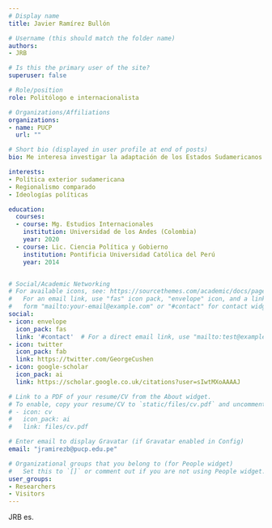 ```yaml
---
# Display name
title: Javier Ramírez Bullón

# Username (this should match the folder name)
authors:
- JRB

# Is this the primary user of the site?
superuser: false

# Role/position
role: Politólogo e internacionalista

# Organizations/Affiliations
organizations:
- name: PUCP
  url: ""

# Short bio (displayed in user profile at end of posts)
bio: Me interesa investigar la adaptación de los Estados Sudamericanos al orden internacional y la legitimación social del poder.

interests:
- Política exterior sudamericana
- Regionalismo comparado
- Ideologías políticas

education:
  courses:
  - course: Mg. Estudios Internacionales
    institution: Universidad de los Andes (Colombia)
    year: 2020
  - course: Lic. Ciencia Política y Gobierno
    institution: Pontificia Universidad Católica del Perú
    year: 2014


# Social/Academic Networking
# For available icons, see: https://sourcethemes.com/academic/docs/page-builder/#icons
#   For an email link, use "fas" icon pack, "envelope" icon, and a link in the
#   form "mailto:your-email@example.com" or "#contact" for contact widget.
social:
- icon: envelope
  icon_pack: fas
  link: '#contact'  # For a direct email link, use "mailto:test@example.org".
- icon: twitter
  icon_pack: fab
  link: https://twitter.com/GeorgeCushen
- icon: google-scholar
  icon_pack: ai
  link: https://scholar.google.co.uk/citations?user=sIwtMXoAAAAJ

# Link to a PDF of your resume/CV from the About widget.
# To enable, copy your resume/CV to `static/files/cv.pdf` and uncomment the lines below.
# - icon: cv
#   icon_pack: ai
#   link: files/cv.pdf

# Enter email to display Gravatar (if Gravatar enabled in Config)
email: "jramirezb@pucp.edu.pe"

# Organizational groups that you belong to (for People widget)
#   Set this to `[]` or comment out if you are not using People widget.
user_groups:
- Researchers
- Visitors
---
```


JRB es.

